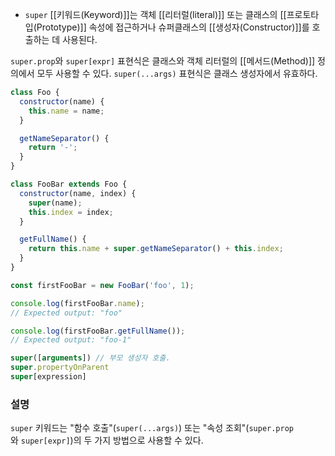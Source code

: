 - `super` [[키워드(Keyword)]]는 객체 [[리터럴(literal)]] 또는 클래스의 [[프로토타입(Prototype)]] 속성에 접근하거나 슈퍼클래스의 [[생성자(Constructor)]]를 호출하는 데 사용된다.

`super.prop`와 `super[expr]` 표현식은 클래스와 객체 리터럴의 [[메서드(Method)]] 정의에서 모두 사용할 수 있다. `super(...args)` 표현식은 클래스 생성자에서 유효하다.


```js
class Foo {
  constructor(name) {
    this.name = name;
  }

  getNameSeparator() {
    return '-';
  }
}

class FooBar extends Foo {
  constructor(name, index) {
    super(name);
    this.index = index;
  }

  getFullName() {
    return this.name + super.getNameSeparator() + this.index;
  }
}

const firstFooBar = new FooBar('foo', 1);

console.log(firstFooBar.name);
// Expected output: "foo"

console.log(firstFooBar.getFullName());
// Expected output: "foo-1"
```

```js
super([arguments]) // 부모 생성자 호출.
super.propertyOnParent
super[expression]
```

### 설명

`super` 키워드는 "함수 호출"(`super(...args)`) 또는 "속성 조회"(`super.prop`와 `super[expr]`)의 두 가지 방법으로 사용할 수 있다.